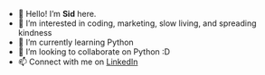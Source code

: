 - 👋 Hello! I’m **Sid** here. 
- 👀 I’m interested in coding, marketing, slow living, and spreading kindness
- 🌱 I’m currently learning Python
- 💞️ I’m looking to collaborate on Python :D
- 📫 Connect with me on [LinkedIn](linkedin.com/in/siddheshgarg)

<!---
siddheshgarg/siddheshgarg is a ✨ special ✨ repository because its `README.md` (this file) appears on your GitHub profile.
You can click the Preview link to take a look at your changes.
--->
